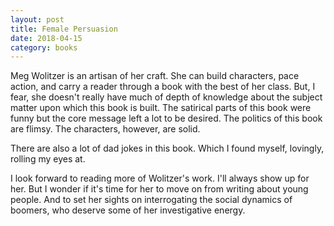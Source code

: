 ```yaml
---
layout: post
title: Female Persuasion
date: 2018-04-15
category: books
---
```


Meg Wolitzer is an artisan of her craft. She can build characters, pace action, and carry a reader through a book with the best of her class. But, I fear, she doesn't really have much of depth of knowledge about the subject matter upon which this book is built. The satirical parts of this book were funny but the core message left a lot to be desired. The politics of this book are flimsy. The characters, however, are solid.

There are also a lot of dad jokes in this book. Which I found myself, lovingly, rolling my eyes at.

I look forward to reading more of Wolitzer's work. I'll always show up for her. But I wonder if it's time for her to move on from writing about young people. And to set her sights on interrogating the social dynamics of boomers, who deserve some of her investigative energy.
